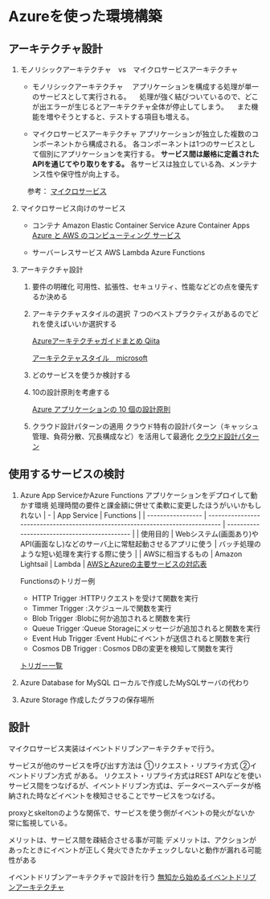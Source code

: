 # Azureを使った環境構築

## アーキテクチャ設計
1. モノリシックアーキテクチャ　vs　マイクロサービスアーキテクチャ
   - モノリシックアーキテクチャ
   　アプリケーションを構成する処理が単一のサービスとして実行される。
   　処理が強く結びついているので、どこが出エラーが生じるとアーキテクチャ全体が停止してしまう。
   　また機能を増やそうとすると、テストする項目も増える。

   - マイクロサービスアーキテクチャ
     アプリケーションが独立した複数のコンポーネントから構成される。
     各コンポーネントは1つのサービスとして個別にアプリケーションを実行する。
     __サービス間は厳格に定義されたAPIを通じてやり取りをする。__
     各サービスは独立している為、メンテナンス性や保守性が向上する。

   　参考： [マイクロサービス](https://aws.amazon.com/jp/microservices/)

2. マイクロサービス向けのサービス
   - コンテナ
     Amazon Elastic Container Service
     Azure Container Apps
     [Azure と AWS のコンピューティング サービス](https://learn.microsoft.com/ja-jp/azure/architecture/aws-professional/compute#containers-and-container-orchestrators)


   - サーバーレスサービス
     AWS Lambda
     Azure Functions

3. アーキテクチャ設計
   
   1. 要件の明確化
      可用性、拡張性、セキュリティ、性能などどの点を優先するか決める
   2. アーキテクチャスタイルの選択
      ７つのベストプラクティスがあるのでどれを使えばいいか選択する 

      [Azureアーキテクチャガイドまとめ Qiita](https://qiita.com/Catetin0310/items/74249f333d9fbfccd543)

      [アーキテクテャスタイル　microsoft](https://learn.microsoft.com/ja-jp/azure/architecture/guide/architecture-styles/)

   3. どのサービスを使うか検討する
   4. 10の設計原則を考慮する
   
      [Azure アプリケーションの 10 個の設計原則](https://learn.microsoft.com/ja-jp/azure/architecture/guide/design-principles/)
   5. クラウド設計パターンの適用
      クラウド特有の設計パターン（キャッシュ管理、負荷分散、冗長構成など）を活用して最適化
      [クラウド設計パターン](https://learn.microsoft.com/ja-jp/azure/architecture/patterns/)



## 使用するサービスの検討
1. Azure App ServiceかAzure Functions
   アプリケーションをデプロイして動かす環境
   処理時間の要件と課金額に併せて柔軟に変更したほうがいいかもしれない
   | -                 | App Service                                                                    | Functions                                    |
   | ----------------- | ------------------------------------------------------------------------------ | -------------------------------------------- |
   | 使用目的          | Webシステム(画面あり)やAPI(画面なし)などのサーバ上に常駐起動させるアプリに使う | バッチ処理のような短い処理を実行する際に使う |
   | AWSに相当するもの | Amazon Lightsail                                                               | Lambda                                       |
   [AWSとAzureの主要サービスの対応表](https://nokonokonetwork.com/certificate/aws/aws-and-azure-services-comparison.html)
   
   Functionsのトリガー例
   - HTTP Trigger      :HTTPリクエストを受けて関数を実行 
   - Timmer Trigger    :スケジュールで関数を実行
   - Blob Trigger      :Blobに何か追加されると関数を実行
   - Queue Trigger     :Queue Storageにメッセージが追加されると関数を実行
   - Event Hub Trigger :Event Hubにイベントが送信されると関数を実行
   - Cosmos DB Trigger : Cosmos DBの変更を検知して関数を実行


   [トリガー一覧](https://qiita.com/syantien/items/1490b2f0236133e9517f)



2. Azure Database for MySQL
   ローカルで作成したMySQLサーバの代わり

3. Azure Storage
   作成したグラフの保存場所


## 設計
マイクロサービス実装はイベントドリブンアーキテクチャで行う。

サービスが他のサービスを呼び出す方法は
①リクエスト・リプライ方式
②イベントドリブン方式
がある。
リクエスト・リプライ方式はREST APIなどを使いサービス間をつなげるが、イベントドリブン方式は、データベースへデータが格納された時などイベントを検知させることでサービスをつなげる。

proxyとskeltonのような関係で、サービスを使う側がイベントの発火がないか常に監視している。

メリットは、サービス間を疎結合させる事が可能
デメリットは、アクションがあったときにイベントが正しく発火できたかチェックしないと動作が漏れる可能性がある


イベントドリブンアーキテクチャで設計を行う
[無知から始めるイベントドリブンアーキテクチャ](https://qiita.com/Suzuki_Cecil/items/a51d353c73e9277f46d8)

